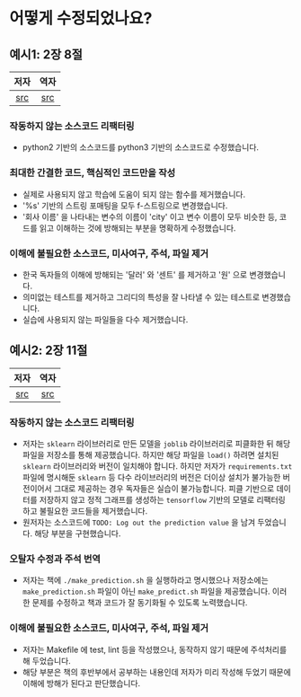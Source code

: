 # 어떻게 수정되었나요?

## 예시1: 2장 8절

| 저자 | 역자 |
|:---:|:---:|
| [src](https://github.com/noahgift/greedy_coin) | [src](https://github.com/ProtossDragoon/greedy-change) |

### 작동하지 않는 소스코드 리팩터링

- python2 기반의 소스코드를 python3 기반의 소스코드로 수정했습니다.

### 최대한 간결한 코드, 핵심적인 코드만을 작성

- 실제로 사용되지 않고 학습에 도움이 되지 않는 함수를 제거했습니다.
- '%s' 기반의 스트링 포매팅을 모두 f-스트링으로 변경했습니다.
- '회사 이름' 을 나타내는 변수의 이름이 'city' 이고 변수 이름이 모두 비슷한 등, 코드를 읽고 이해하는 것에 방해되는 부분을 명확하게 수정했습니다.

### 이해에 불필요한 소스코드, 미사여구, 주석, 파일 제거

- 한국 독자들의 이해에 방해되는 '달러' 와 '센트' 를 제거하고 '원' 으로 변경했습니다.
- 의미없는 테스트를 제거하고 그리디의 특성을 잘 나타낼 수 있는 테스트로 변경했습니다.
- 실습에 사용되지 않는 파일들을 다수 제거했습니다.

## 예시2: 2장 11절

| 저자 | 역자 |
|:---:|:---:|
| [src](https://github.com/noahgift/flask-ml-azure-serverless) | [src](https://github.com/ProtossDragoon/flask-ml-azure) |

### 작동하지 않는 소스코드 리팩터링

- 저자는 `sklearn` 라이브러리로 만든 모델을 `joblib` 라이브러리로 피클화한 뒤 해당 파일을 저장소를 통해 제공했습니다. 하지만 해당 파일을 `load()` 하려면 설치된 `sklearn` 라이브러리와 버전이 일치해야 합니다. 하지만 저자가 `requirements.txt` 파일에 명시해둔 `sklearn` 등 다수 라이브러리의 버전은 더이상 설치가 불가능한 버전이어서 그대로 제공하는 경우 독자들은 실습이 불가능합니다. 피클 기반으로 데이터를 저장하지 않고 정적 그래프를 생성하는 `tensorflow` 기반의 모델로 리팩터링하고 불필요한 코드들을 제거했습니다.
- 원저자는 소스코드에 `TODO: Log out the prediction value` 을 남겨 두었습니다. 해당 부분을 구현했습니다.

### 오탈자 수정과 주석 번역

- 저자는 책에 `./make_prediction.sh` 을 실행하라고 명시했으나 저장소에는 `make_prediction.sh` 파일이 아닌 `make_predict.sh` 파일을 제공했습니다. 이러한 문제를 수정하고 책과 코드가 잘 동기화될 수 있도록 노력했습니다.

### 이해에 불필요한 소스코드, 미사여구, 주석, 파일 제거

- 저자는 Makefile 에 test, lint 등을 작성했으나, 동작하지 않기 때문에 주석처리를 해 두었습니다.
- 해당 부분은 책의 후반부에서 공부하는 내용인데 저자가 미리 작성해 두었기 때문에 이해에 방해가 된다고 판단했습니다.

